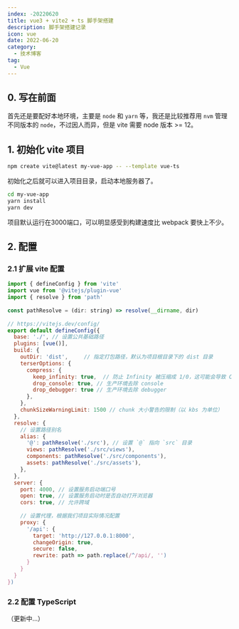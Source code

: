 ```yaml
---
index: -20220620
title: vue3 + vite2 + ts 脚手架搭建
description: 脚手架搭建记录
icon: vue
date: 2022-06-20
category:
  - 技术博客
tag:
  - Vue
---
```


## 0. 写在前面

首先还是要配好本地环境，主要是 `node` 和 `yarn` 等，我还是比较推荐用 `nvm` 管理不同版本的 `node`，不过因人而异，但是 vite 需要 node 版本 >= 12。

## 1. 初始化 vite 项目

```bash
npm create vite@latest my-vue-app -- --template vue-ts
```

初始化之后就可以进入项目目录，启动本地服务器了。

```bash
cd my-vue-app
yarn install
yarn dev
```

项目默认运行在3000端口，可以明显感受到构建速度比 webpack 要快上不少。

## 2. 配置

### 2.1 扩展 vite 配置

```js
import { defineConfig } from 'vite'
import vue from '@vitejs/plugin-vue'
import { resolve } from 'path'
​
const pathResolve = (dir: string) => resolve(__dirname, dir)
​
// https://vitejs.dev/config/
export default defineConfig({
  base: './', // 设置公共基础路径
  plugins: [vue()],
  build: {
    outDir: 'dist',     // 指定打包路径，默认为项目根目录下的 dist 目录
    terserOptions: {
      compress: {
        keep_infinity: true,  // 防止 Infinity 被压缩成 1/0，这可能会导致 Chrome 上的性能问题
        drop_console: true, // 生产环境去除 console
        drop_debugger: true // 生产环境去除 debugger
      },
    },
    chunkSizeWarningLimit: 1500 // chunk 大小警告的限制（以 kbs 为单位）
  },
  resolve: {
    // 设置路径别名
    alias: {
      '@': pathResolve('./src'), // 设置 `@` 指向 `src` 目录
      views: pathResolve('./src/views'),
      components: pathResolve('./src/components'),
      assets: pathResolve('./src/assets'),
    },
  },
  server: {
    port: 4000, // 设置服务启动端口号
    open: true, // 设置服务启动时是否自动打开浏览器
    cors: true, // 允许跨域
​
    // 设置代理，根据我们项目实际情况配置
    proxy: {
      '/api': {
        target: 'http://127.0.0.1:8000',
        changeOrigin: true,
        secure: false,
        rewrite: path => path.replace(/^/api/, '')
      }
    }
  }
})
```

### 2.2 配置 TypeScript

（更新中...）